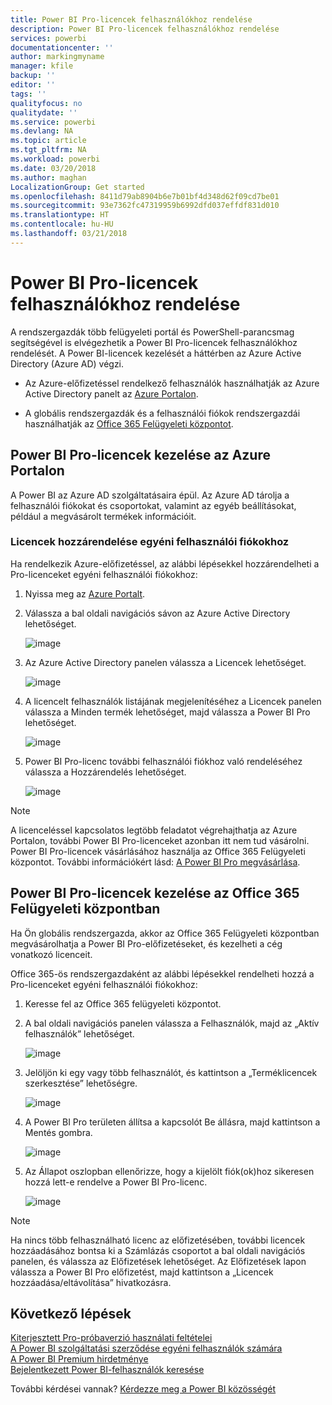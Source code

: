 ```yaml
---
title: Power BI Pro-licencek felhasználókhoz rendelése
description: Power BI Pro-licencek felhasználókhoz rendelése
services: powerbi
documentationcenter: ''
author: markingmyname
manager: kfile
backup: ''
editor: ''
tags: ''
qualityfocus: no
qualitydate: ''
ms.service: powerbi
ms.devlang: NA
ms.topic: article
ms.tgt_pltfrm: NA
ms.workload: powerbi
ms.date: 03/20/2018
ms.author: maghan
LocalizationGroup: Get started
ms.openlocfilehash: 8411d79ab8904b6e7b01bf4d348d62f09cd7be01
ms.sourcegitcommit: 93e7362fc47319959b6992dfd037effdf831d010
ms.translationtype: HT
ms.contentlocale: hu-HU
ms.lasthandoff: 03/21/2018
---
```

# <a name="assigning-power-bi-pro-licenses"></a>Power BI Pro-licencek felhasználókhoz rendelése

A rendszergazdák több felügyeleti portál és PowerShell-parancsmag segítségével is elvégezhetik a Power BI Pro-licencek felhasználókhoz rendelését. A Power BI-licencek kezelését a háttérben az Azure Active Directory (Azure AD) végzi.

* Az Azure-előfizetéssel rendelkező felhasználók használhatják az Azure Active Directory panelt az [Azure Portalon](https://ms.portal.azure.com/#@microsoft.onmicrosoft.com/dashboard/private/39bc3cf7-31a4-43f6-954c-f2d69ca2f0). 

* A globális rendszergazdák és a felhasználói fiókok rendszergazdái használhatják az [Office 365 Felügyeleti központot](https://portal.office.com/AdminPortal/Home#/homepage).

## <a name="managing-power-bi-pro-licenses-in-the-azure-portal"></a>Power BI Pro-licencek kezelése az Azure Portalon

A Power BI az Azure AD szolgáltatásaira épül. Az Azure AD tárolja a felhasználói fiókokat és csoportokat, valamint az egyéb beállításokat, például a megvásárolt termékek információit.

### <a name="assigning-licenses-to-individual-user-accounts"></a>Licencek hozzárendelése egyéni felhasználói fiókokhoz

Ha rendelkezik Azure-előfizetéssel, az alábbi lépésekkel hozzárendelheti a Pro-licenceket egyéni felhasználói fiókokhoz:

1. Nyissa meg az [Azure Portalt](https://ms.portal.azure.com/#@microsoft.onmicrosoft.com/dashboard/private/39bc3cf7-31a4-43f6-954c-f2d69ca2f0). 

2. Válassza a bal oldali navigációs sávon az Azure Active Directory lehetőséget.

    ![image](media/service-assigning-power-bi-pro-licenses/service-assigning-power-bi-pro-licenses-01.png)

3. Az Azure Active Directory panelen válassza a Licencek lehetőséget.

    ![image](media/service-assigning-power-bi-pro-licenses/service-assigning-power-bi-pro-licenses-02.png)

4. A licencelt felhasználók listájának megjelenítéséhez a Licencek panelen válassza a Minden termék lehetőséget, majd válassza a Power BI Pro lehetőséget.

    ![image](media/service-assigning-power-bi-pro-licenses/service-assigning-power-bi-pro-licenses-03.png)

5. Power BI Pro-licenc további felhasználói fiókhoz való rendeléséhez válassza a Hozzárendelés lehetőséget.

    ![image](media/service-assigning-power-bi-pro-licenses/service-assigning-power-bi-pro-licenses-04.png)

> [!NOTE]
> A licenceléssel kapcsolatos legtöbb feladatot végrehajthatja az Azure Portalon, további Power BI Pro-licenceket azonban itt nem tud vásárolni. Power BI Pro-licencek vásárlásához használja az Office 365 Felügyeleti központot. További információkért lásd: [A Power BI Pro megvásárlása](https://docs.microsoft.com/en-us/power-bi/service-admin-purchasing-power-bi-pro).
>

## <a name="managing-power-bi-pro-licenses-in-the-office-365-admin-center"></a>Power BI Pro-licencek kezelése az Office 365 Felügyeleti központban

Ha Ön globális rendszergazda, akkor az Office 365 Felügyeleti központban megvásárolhatja a Power BI Pro-előfizetéseket, és kezelheti a cég vonatkozó licenceit.

Office 365-ös rendszergazdaként az alábbi lépésekkel rendelheti hozzá a Pro-licenceket egyéni felhasználói fiókokhoz:

1. Keresse fel az Office 365 felügyeleti központot.

2. A bal oldali navigációs panelen válassza a Felhasználók, majd az „Aktív felhasználók” lehetőséget.

    ![image](media/service-assigning-power-bi-pro-licenses/service-assigning-power-bi-pro-licenses-05.png)

3. Jelöljön ki egy vagy több felhasználót, és kattintson a „Terméklicencek szerkesztése” lehetőségre.

    ![image](media/service-assigning-power-bi-pro-licenses/service-assigning-power-bi-pro-licenses-06.png)

4. A Power BI Pro területen állítsa a kapcsolót Be állásra, majd kattintson a Mentés gombra.

    ![image](media/service-assigning-power-bi-pro-licenses/service-assigning-power-bi-pro-licenses-07.png)

5. Az Állapot oszlopban ellenőrizze, hogy a kijelölt fiók(ok)hoz sikeresen hozzá lett-e rendelve a Power BI Pro-licenc.

    ![image](media/service-assigning-power-bi-pro-licenses/service-assigning-power-bi-pro-licenses-08.png)

> [!NOTE]
> Ha nincs több felhasználható licenc az előfizetésében, további licencek hozzáadásához bontsa ki a Számlázás csoportot a bal oldali navigációs panelen, és válassza az Előfizetések lehetőséget. Az Előfizetések lapon válassza a Power BI Pro előfizetést, majd kattintson a „Licencek hozzáadása/eltávolítása” hivatkozásra.
>

## <a name="next-steps"></a>Következő lépések
[Kiterjesztett Pro-próbaverzió használati feltételei](https://aka.ms/power-bi-trial)
</br>
[A Power BI szolgáltatási szerződése egyéni felhasználók számára](https://powerbi.microsoft.com/terms-of-service/)
</br>
[A Power BI Premium hirdetménye](https://aka.ms/pbipremium-announcement)
</br>
[Bejelentkezett Power BI-felhasználók keresése](service-admin-access-usage.md)

További kérdései vannak? [Kérdezze meg a Power BI közösségét](https://community.powerbi.com/)
